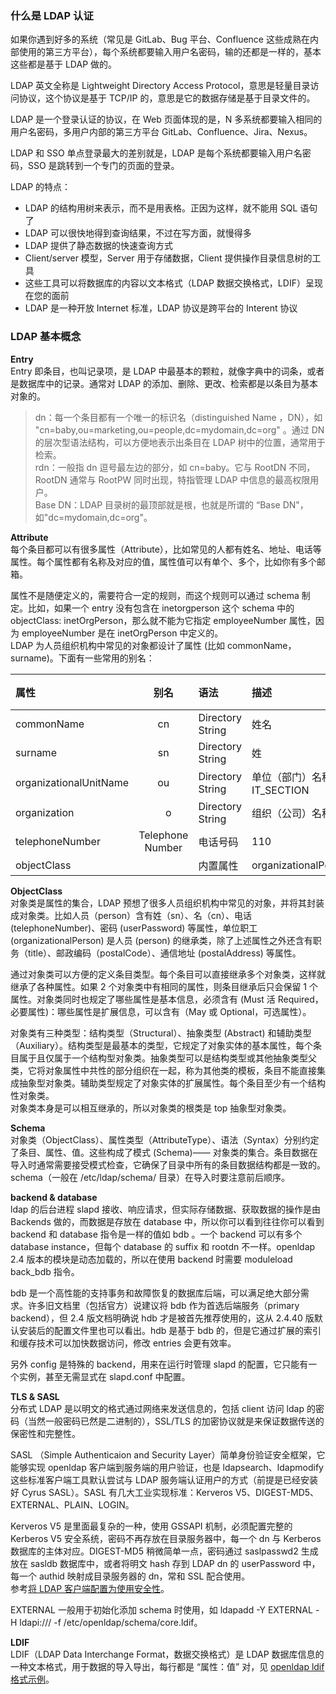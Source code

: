 
### 什么是 LDAP 认证
如果你遇到好多的系统（常见是 GitLab、Bug 平台、Confluence 这些成熟在内部使用的第三方平台），每个系统都要输入用户名密码，输的还都是一样的，基本这些都是基于 LDAP 做的。  

LDAP 英文全称是 Lightweight Directory Access Protocol，意思是轻量目录访问协议，这个协议是基于 TCP/IP 的，意思是它的数据存储是基于目录文件的。  

LDAP 是一个登录认证的协议，在 Web 页面体现的是，N 多系统都要输入相同的用户名密码，多用户内部的第三方平台 GitLab、Confluence、Jira、Nexus。  

LDAP 和 SSO 单点登录最大的差别就是，LDAP 是每个系统都要输入用户名密码，SSO 是跳转到一个专门的页面的登录。  

LDAP 的特点：  

- LDAP 的结构用树来表示，而不是用表格。正因为这样，就不能用 SQL 语句了
- LDAP 可以很快地得到查询结果，不过在写方面，就慢得多
- LDAP 提供了静态数据的快速查询方式
- Client/server 模型，Server 用于存储数据，Client 提供操作目录信息树的工具
- 这些工具可以将数据库的内容以文本格式（LDAP 数据交换格式，LDIF）呈现在您的面前
- LDAP 是一种开放 Internet 标准，LDAP 协议是跨平台的 Interent 协议

### LDAP 基本概念
**Entry**  
Entry 即条目，也叫记录项，是 LDAP 中最基本的颗粒，就像字典中的词条，或者是数据库中的记录。通常对 LDAP 的添加、删除、更改、检索都是以条目为基本对象的。
> dn：每一个条目都有一个唯一的标识名（distinguished Name ，DN），如 "cn=baby,ou=marketing,ou=people,dc=mydomain,dc=org" 。通过 DN 的层次型语法结构，可以方便地表示出条目在 LDAP 树中的位置，通常用于检索。  
> rdn：一般指 dn 逗号最左边的部分，如 cn=baby。它与 RootDN 不同，RootDN 通常与 RootPW 同时出现，特指管理 LDAP 中信息的最高权限用户。  
> Base DN：LDAP 目录树的最顶部就是根，也就是所谓的 “Base DN"，如"dc=mydomain,dc=org"。  

**Attribute**  
每个条目都可以有很多属性（Attribute），比如常见的人都有姓名、地址、电话等属性。每个属性都有名称及对应的值，属性值可以有单个、多个，比如你有多个邮箱。  

属性不是随便定义的，需要符合一定的规则，而这个规则可以通过 schema 制定。比如，如果一个 entry 没有包含在 inetorgperson 这个 schema 中的 objectClass: inetOrgPerson，那么就不能为它指定 employeeNumber 属性，因为 employeeNumber 是在 inetOrgPerson 中定义的。  
LDAP 为人员组织机构中常见的对象都设计了属性 (比如 commonName，surname)。下面有一些常用的别名：  

|属性 | 别名 | 语法 | 描述 | 值 (举例) |
| :--- | :---: | :--- | :--- | :--- |
|commonName | cn | Directory String  |  姓名 | sean |
|surname | sn | Directory String  |  姓 |  Chow |
|organizationalUnitName | ou | Directory String  |  单位（部门）名称    IT_SECTION |
|organization   | 　o | Directory String  |  组织（公司）名称  |  example|
|telephoneNumber 　|   Telephone Number  |  电话号码   | 110|
|objectClass 　 |  　|   内置属性   | organizationalPerson|

**ObjectClass**  
对象类是属性的集合，LDAP 预想了很多人员组织机构中常见的对象，并将其封装成对象类。比如人员（person）含有姓（sn）、名（cn）、电话 (telephoneNumber)、密码 (userPassword) 等属性，单位职工 (organizationalPerson) 是人员 (person) 的继承类，除了上述属性之外还含有职务（title）、邮政编码（postalCode）、通信地址 (postalAddress) 等属性。  

通过对象类可以方便的定义条目类型。每个条目可以直接继承多个对象类，这样就继承了各种属性。如果 2 个对象类中有相同的属性，则条目继承后只会保留 1 个属性。对象类同时也规定了哪些属性是基本信息，必须含有 (Must 活 Required，必要属性)：哪些属性是扩展信息，可以含有（May 或 Optional，可选属性）。  

对象类有三种类型：结构类型（Structural）、抽象类型 (Abstract) 和辅助类型（Auxiliary）。结构类型是最基本的类型，它规定了对象实体的基本属性，每个条目属于且仅属于一个结构型对象类。抽象类型可以是结构类型或其他抽象类型父类，它将对象属性中共性的部分组织在一起，称为其他类的模板，条目不能直接集成抽象型对象类。辅助类型规定了对象实体的扩展属性。每个条目至少有一个结构性对象类。  
对象类本身是可以相互继承的，所以对象类的根类是 top 抽象型对象类。  

**Schema**  
对象类（ObjectClass）、属性类型（AttributeType）、语法（Syntax）分别约定了条目、属性、值。这些构成了模式 (Schema)—— 对象类的集合。条目数据在导入时通常需要接受模式检查，它确保了目录中所有的条目数据结构都是一致的。  
schema（一般在 /etc/ldap/schema/ 目录）在导入时要注意前后顺序。  

**backend & database**  
ldap 的后台进程 slapd 接收、响应请求，但实际存储数据、获取数据的操作是由 Backends 做的，而数据是存放在 database 中，所以你可以看到往往你可以看到 backend 和 database 指令是一样的值如 bdb 。一个 backend 可以有多个 database instance，但每个 database 的 suffix 和 rootdn 不一样。openldap 2.4 版本的模块是动态加载的，所以在使用 backend 时需要 moduleload back_bdb 指令。  

bdb 是一个高性能的支持事务和故障恢复的数据库后端，可以满足绝大部分需求。许多旧文档里（包括官方）说建议将 bdb 作为首选后端服务（primary backend），但 2.4 版文档明确说 hdb 才是被首先推荐使用的，这从 2.4.40 版默认安装后的配置文件里也可以看出。hdb 是基于 bdb 的，但是它通过扩展的索引和缓存技术可以加快数据访问，修改 entries 会更有效率。  

另外 config 是特殊的 backend，用来在运行时管理 slapd 的配置，它只能有一个实例，甚至无需显式在 slapd.conf 中配置。  

**TLS & SASL**  
分布式 LDAP 是以明文的格式通过网络来发送信息的，包括 client 访问 ldap 的密码（当然一般密码已然是二进制的），SSL/TLS 的加密协议就是来保证数据传送的保密性和完整性。  

SASL （Simple Authenticaion and Security Layer）简单身份验证安全框架，它能够实现 openldap 客户端到服务端的用户验证，也是 ldapsearch、ldapmodify 这些标准客户端工具默认尝试与 LDAP 服务端认证用户的方式（前提是已经安装好 Cyrus SASL）。SASL 有几大工业实现标准：Kerveros V5、DIGEST-MD5、EXTERNAL、PLAIN、LOGIN。  

Kerveros V5 是里面最复杂的一种，使用 GSSAPI 机制，必须配置完整的 Kerberos V5 安全系统，密码不再存放在目录服务器中，每一个 dn 与 Kerberos 数据库的主体对应。DIGEST-MD5 稍微简单一点，密码通过 saslpasswd2 生成放在 sasldb 数据库中，或者将明文 hash 存到 LDAP dn 的 userPassword 中，每一个 authid 映射成目录服务器的 dn，常和 SSL 配合使用。  
参考[将 LDAP 客户端配置为使用安全性](http://docs.oracle.com/cd/E19957-01/820-0293/6nc1tbp0h/index.html)。  

EXTERNAL 一般用于初始化添加 schema 时使用，如 ldapadd -Y EXTERNAL -H ldapi:/// -f /etc/openldap/schema/core.ldif。  

**LDIF**  
LDIF（LDAP Data Interchange Format，数据交换格式）是 LDAP 数据库信息的一种文本格式，用于数据的导入导出，每行都是 “属性：值” 对，见 [openldap ldif 格式示例](http://seanlook.com/2015/01/22/openldap_ldif_example/)。  
